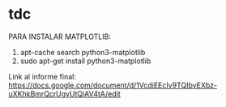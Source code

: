 # tdc

PARA INSTALAR MATPLOTLIB:

1) apt-cache search python3-matplotlib
2) sudo apt-get install python3-matplotlib

Link al informe final: https://docs.google.com/document/d/1VcdiEEcIv9TQIbvEXbz-uXKhkBmrQcrUgyUtQiAV4tA/edit
